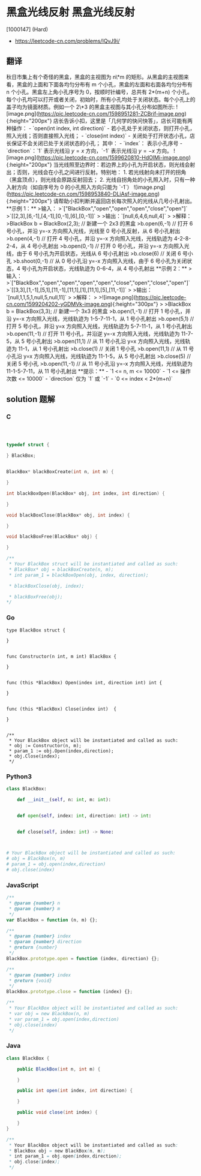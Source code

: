 # 黑盒光线反射 黑盒光线反射

[1000147] (Hard)

- https://leetcode-cn.com/problems/IQvJ9i/

## 翻译

秋日市集上有个奇怪的黑盒，黑盒的主视图为 n\\\*m 的矩形。从黑盒的主视图来看，黑盒的上面和下面各均匀分布有 m 个小孔，黑盒的左面和右面各均匀分布有 n 个小孔。黑盒左上角小孔序号为 0，按顺时针编号，总共有 2\*(m+n) 个小孔。每个小孔均可以打开或者关闭，初始时，所有小孔均处于关闭状态。每个小孔上的盖子均为镜面材质。例如一个 2\\\*3 的黑盒主视图与其小孔分布如图所示: !\[image.png\](https://pic.leetcode-cn.com/1598951281-ZCBrif-image.png){:height="200px"} 店长告诉小扣，这里是「几何学的快问快答」，店长可能有两种操作： - \`open(int index, int direction)\` - 若小孔处于关闭状态，则打开小孔，照入光线；否则直接照入光线； - \`close(int index)\` - 关闭处于打开状态小孔，店长保证不会关闭已处于关闭状态的小孔； 其中： - \`index\`： 表示小孔序号 - \`direction\`：\`1\` 表示光线沿 $y=x$ 方向，\`-1\` 表示光线沿 $y=-x$ 方向。 !\[image.png\](https://pic.leetcode-cn.com/1599620810-HdOlMi-image.png){:height="200px"} 当光线照至边界时：若边界上的小孔为开启状态，则光线会射出；否则，光线会在小孔之间进行反射。特别地： 1. 若光线射向未打开的拐角（黑盒顶点），则光线会原路反射回去； 2. 光线自拐角处的小孔照入时，只有一种入射方向（如自序号为 0 的小孔照入方向只能为 \`-1\`） !\[image.png\](https://pic.leetcode-cn.com/1598953840-DLiAsf-image.png){:height="200px"} 请帮助小扣判断并返回店长每次照入的光线从几号小孔射出。 \*\*示例 1：\*\* >输入： >\`\["BlackBox","open","open","open","close","open"\]\` >\`\[\[2,3\],\[6,-1\],\[4,-1\],\[0,-1\],\[6\],\[0,-1\]\]\` > >输出：\`\[null,6,4,6,null,4\]\` > >解释： >BlackBox b = BlackBox(2,3); // 新建一个 2x3 的黑盒 >b.open(6,-1) // 打开 6 号小孔，并沿 y=-x 方向照入光线，光线至 0 号小孔反射，从 6 号小孔射出 >b.open(4,-1) // 打开 4 号小孔，并沿 y=-x 方向照入光线，光线轨迹为 4-2-8-2-4，从 4 号小孔射出 >b.open(0,-1) // 打开 0 号小孔，并沿 y=-x 方向照入光线，由于 6 号小孔为开启状态，光线从 6 号小孔射出 >b.close(6) // 关闭 6 号小孔 >b.shoot(0,-1) // 从 0 号小孔沿 y=-x 方向照入光线，由于 6 号小孔为关闭状态，4 号小孔为开启状态，光线轨迹为 0-6-4，从 4 号小孔射出 \*\*示例 2：\*\* >输入： >\`\["BlackBox","open","open","open","open","close","open","close","open"\]\` >\`\[\[3,3\],\[1,-1\],\[5,1\],\[11,-1\],\[11,1\],\[1\],\[11,1\],\[5\],\[11,-1\]\]\` > >输出：\`\[null,1,1,5,1,null,5,null,11\]\` > >解释： > >!\[image.png\](https://pic.leetcode-cn.com/1599204202-yGDMVk-image.png){:height="300px"} > >BlackBox b = BlackBox(3,3); // 新建一个 3x3 的黑盒 >b.open(1,-1) // 打开 1 号小孔，并沿 y=-x 方向照入光线，光线轨迹为 1-5-7-11-1，从 1 号小孔射出 >b.open(5,1) // 打开 5 号小孔，并沿 y=x 方向照入光线，光线轨迹为 5-7-11-1，从 1 号小孔射出 >b.open(11,-1) // 打开 11 号小孔，并沿逆 y=-x 方向照入光线，光线轨迹为 11-7-5，从 5 号小孔射出 >b.open(11,1) // 从 11 号小孔沿 y=x 方向照入光线，光线轨迹为 11-1，从 1 号小孔射出 >b.close(1) // 关闭 1 号小孔 >b.open(11,1) // 从 11 号小孔沿 y=x 方向照入光线，光线轨迹为 11-1-5，从 5 号小孔射出 >b.close(5) // 关闭 5 号小孔 >b.open(11,-1) // 从 11 号小孔沿 y=-x 方向照入光线，光线轨迹为 11-1-5-7-11，从 11 号小孔射出 \*\*提示：\*\* - \`1 <= n, m <= 10000\` - \`1 <= 操作次数 <= 10000\` - \`direction\` 仅为 \`1\` 或 \`-1\` - \`0 <= index < 2\*(m+n)\`

## solution 题解

### C

```c



typedef struct {

} BlackBox;


BlackBox* blackBoxCreate(int n, int m) {

}

int blackBoxOpen(BlackBox* obj, int index, int direction) {

}

void blackBoxClose(BlackBox* obj, int index) {

}

void blackBoxFree(BlackBox* obj) {

}

/**
 * Your BlackBox struct will be instantiated and called as such:
 * BlackBox* obj = blackBoxCreate(n, m);
 * int param_1 = blackBoxOpen(obj, index, direction);

 * blackBoxClose(obj, index);

 * blackBoxFree(obj);
*/
```

### Go

```golang
type BlackBox struct {

}


func Constructor(n int, m int) BlackBox {

}


func (this *BlackBox) Open(index int, direction int) int {

}


func (this *BlackBox) Close(index int)  {

}


/**
 * Your BlackBox object will be instantiated and called as such:
 * obj := Constructor(n, m);
 * param_1 := obj.Open(index,direction);
 * obj.Close(index);
 */
```

### Python3

```python
class BlackBox:

    def __init__(self, n: int, m: int):


    def open(self, index: int, direction: int) -> int:


    def close(self, index: int) -> None:



# Your BlackBox object will be instantiated and called as such:
# obj = BlackBox(n, m)
# param_1 = obj.open(index,direction)
# obj.close(index)
```

### JavaScript

```javascript
/**
 * @param {number} n
 * @param {number} m
 */
var BlackBox = function (n, m) {};

/**
 * @param {number} index
 * @param {number} direction
 * @return {number}
 */
BlackBox.prototype.open = function (index, direction) {};

/**
 * @param {number} index
 * @return {void}
 */
BlackBox.prototype.close = function (index) {};

/**
 * Your BlackBox object will be instantiated and called as such:
 * var obj = new BlackBox(n, m)
 * var param_1 = obj.open(index,direction)
 * obj.close(index)
 */
```

### Java

```java
class BlackBox {

    public BlackBox(int n, int m) {

    }

    public int open(int index, int direction) {

    }

    public void close(int index) {

    }
}

/**
 * Your BlackBox object will be instantiated and called as such:
 * BlackBox obj = new BlackBox(n, m);
 * int param_1 = obj.open(index,direction);
 * obj.close(index);
 */
```
